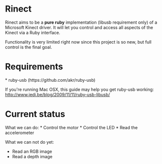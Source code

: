 <h1>Rinect</h1>
Rinect aims to be a <b>pure ruby</b> implementation (libusb requirement only) of a Microsoft Kinect driver. It will let you control and access all aspects of the Kinect via a Ruby interface.

Functionality is very limited right now since this project is so new, but full control is the final goal.

<h1>Requirements</h1>
* ruby-usb (https://github.com/akr/ruby-usb)

If you're running Mac OSX, this guide may help you get ruby-usb working: http://www.jedi.be/blog/2009/11/11/ruby-usb-libusb/

<h1>Current status</h1>
What we can do:
* Control the motor
* Control the LED
* Read the accelerometer

What we can not do yet:
* Read an RGB image
* Read a depth image